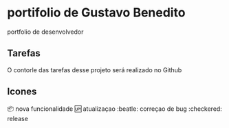 # portifolio de Gustavo Benedito
portfolio de desenvolvedor

## Tarefas

O contorle das tarefas desse projeto será realizado no Github


## Icones

:package: nova funcionalidade
:up: atualizaçao
:beatle: correçao de bug
:checkered: release